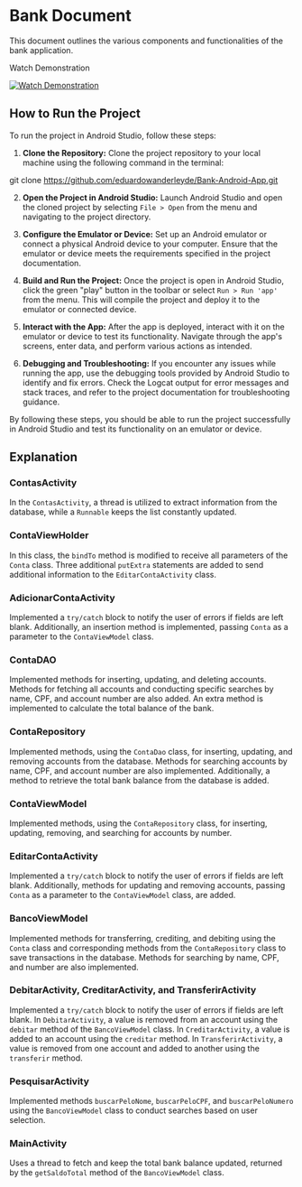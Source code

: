 # Bank Document

This document outlines the various components and functionalities of the bank application.

Watch Demonstration

[![Watch Demonstration](https://img.youtube.com/vi/35FTJIEv_rg/0.jpg)](https://www.youtube.com/watch?v=35FTJIEv_rg)

## How to Run the Project

To run the project in Android Studio, follow these steps:

1. **Clone the Repository:** Clone the project repository to your local machine using the following command in the terminal:

git clone https://github.com/eduardowanderleyde/Bank-Android-App.git


2. **Open the Project in Android Studio:** Launch Android Studio and open the cloned project by selecting `File > Open` from the menu and navigating to the project directory.

3. **Configure the Emulator or Device:** Set up an Android emulator or connect a physical Android device to your computer. Ensure that the emulator or device meets the requirements specified in the project documentation.

4. **Build and Run the Project:** Once the project is open in Android Studio, click the green "play" button in the toolbar or select `Run > Run 'app'` from the menu. This will compile the project and deploy it to the emulator or connected device.

5. **Interact with the App:** After the app is deployed, interact with it on the emulator or device to test its functionality. Navigate through the app's screens, enter data, and perform various actions as intended.

6. **Debugging and Troubleshooting:** If you encounter any issues while running the app, use the debugging tools provided by Android Studio to identify and fix errors. Check the Logcat output for error messages and stack traces, and refer to the project documentation for troubleshooting guidance.

By following these steps, you should be able to run the project successfully in Android Studio and test its functionality on an emulator or device.

## Explanation

### ContasActivity

In the `ContasActivity`, a thread is utilized to extract information from the database, while a `Runnable` keeps the list constantly updated.

### ContaViewHolder

In this class, the `bindTo` method is modified to receive all parameters of the `Conta` class. Three additional `putExtra` statements are added to send additional information to the `EditarContaActivity` class.

### AdicionarContaActivity

Implemented a `try/catch` block to notify the user of errors if fields are left blank. Additionally, an insertion method is implemented, passing `Conta` as a parameter to the `ContaViewModel` class.

### ContaDAO

Implemented methods for inserting, updating, and deleting accounts. Methods for fetching all accounts and conducting specific searches by name, CPF, and account number are also added. An extra method is implemented to calculate the total balance of the bank.

### ContaRepository

Implemented methods, using the `ContaDao` class, for inserting, updating, and removing accounts from the database. Methods for searching accounts by name, CPF, and account number are also implemented. Additionally, a method to retrieve the total bank balance from the database is added.

### ContaViewModel

Implemented methods, using the `ContaRepository` class, for inserting, updating, removing, and searching for accounts by number.

### EditarContaActivity

Implemented a `try/catch` block to notify the user of errors if fields are left blank. Additionally, methods for updating and removing accounts, passing `Conta` as a parameter to the `ContaViewModel` class, are added.

### BancoViewModel

Implemented methods for transferring, crediting, and debiting using the `Conta` class and corresponding methods from the `ContaRepository` class to save transactions in the database. Methods for searching by name, CPF, and number are also implemented.

### DebitarActivity, CreditarActivity, and TransferirActivity

Implemented a `try/catch` block to notify the user of errors if fields are left blank. In `DebitarActivity`, a value is removed from an account using the `debitar` method of the `BancoViewModel` class. In `CreditarActivity`, a value is added to an account using the `creditar` method. In `TransferirActivity`, a value is removed from one account and added to another using the `transferir` method.

### PesquisarActivity

Implemented methods `buscarPeloNome`, `buscarPeloCPF`, and `buscarPeloNumero` using the `BancoViewModel` class to conduct searches based on user selection.

### MainActivity

Uses a thread to fetch and keep the total bank balance updated, returned by the `getSaldoTotal` method of the `BancoViewModel` class.
